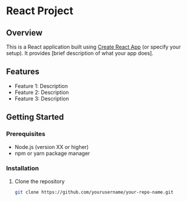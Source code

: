 # React Project

## Overview
This is a React application built using [Create React App](https://create-react-app.dev/) (or specify your setup). It provides [brief description of what your app does].

## Features
- Feature 1: Description
- Feature 2: Description
- Feature 3: Description

## Getting Started

### Prerequisites
- Node.js (version XX or higher)
- npm or yarn package manager

### Installation
1. Clone the repository  
   ```bash
   git clone https://github.com/yourusername/your-repo-name.git
